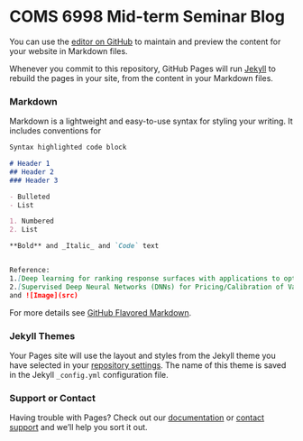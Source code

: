 # COMS 6998 Mid-term Seminar Blog

You can use the [editor on GitHub](https://github.com/marina32/coms6998-midterm.github.io/edit/gh-pages/index.md) to maintain and preview the content for your website in Markdown files.

Whenever you commit to this repository, GitHub Pages will run [Jekyll](https://jekyllrb.com/) to rebuild the pages in your site, from the content in your Markdown files.

### Markdown

Markdown is a lightweight and easy-to-use syntax for styling your writing. It includes conventions for

```markdown
Syntax highlighted code block

# Header 1
## Header 2
### Header 3

- Bulleted
- List

1. Numbered
2. List

**Bold** and _Italic_ and `Code` text


Reference:
1.[Deep learning for ranking response surfaces with applications to optimal stopping problems](https://www-tandfonline-com.ezproxy.cul.columbia.edu/doi/full/10.1080/14697688.2020.1741669)
2.[Supervised Deep Neural Networks (DNNs) for Pricing/Calibration of Vanilla/Exotic Options Under Various Different Processes](https://arxiv.org/abs/1902.05810)
and ![Image](src)
```

For more details see [GitHub Flavored Markdown](https://guides.github.com/features/mastering-markdown/).

### Jekyll Themes

Your Pages site will use the layout and styles from the Jekyll theme you have selected in your [repository settings](https://github.com/marina32/coms6998-midterm.github.io/settings). The name of this theme is saved in the Jekyll `_config.yml` configuration file.

### Support or Contact

Having trouble with Pages? Check out our [documentation](https://docs.github.com/categories/github-pages-basics/) or [contact support](https://github.com/contact) and we’ll help you sort it out.
